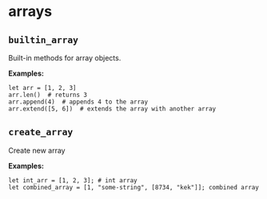 # arrays

## `builtin_array`

Built-in methods for array objects.

**Examples:**
```awkward
let arr = [1, 2, 3]
arr.len()  # returns 3
arr.append(4)  # appends 4 to the array
arr.extend([5, 6])  # extends the array with another array    
```

## `create_array`

Create new array

**Examples:**
```awkward
let int_arr = [1, 2, 3]; # int array
let combined_array = [1, "some-string", [8734, "kek"]]; combined array
```

